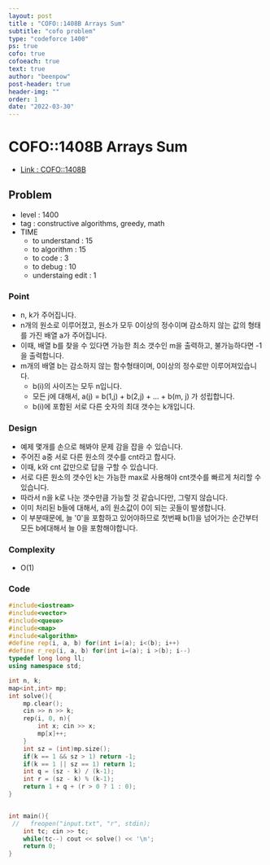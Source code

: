 ```yaml
---
layout: post
title : "COFO::1408B Arrays Sum"
subtitle: "cofo problem"
type: "codeforce 1400"
ps: true
cofo: true
cofoeach: true
text: true
author: "beenpow"
post-header: true
header-img: ""
order: 1
date: "2022-03-30"
---
```

# COFO::1408B Arrays Sum
- [Link : COFO::1408B](https://codeforces.com/problemset/problem/1408/B)


## Problem 

- level : 1400
- tag : constructive algorithms, greedy, math
- TIME
  - to understand    : 15
  - to algorithm     : 15
  - to code          : 3
  - to debug         : 10
  - understaing edit : 1

### Point
- n, k가 주어집니다.
- n개의 원소로 이루어졌고, 원소가 모두 0이상의 정수이며 감소하지 않는 값의 형태를 가진 배열 a가 주어집니다.
- 이때, 배열 b를 찾을 수 있다면 가능한 최소 갯수인 m을 출력하고, 불가능하다면 -1을 출력합니다.
- m개의 배열 b는 감소하지 않는 함수형태이며, 0이상의 정수로만 이루어져있습니다.
  - b(i)의 사이즈는 모두 n입니다.
  - 모든 j에 대해서, a(j) = b(1,j) + b(2,j) + ... + b(m, j) 가 성립합니다.
  - b(i)에 포함된 서로 다른 숫자의 최대 갯수는 k개입니다.

### Design
- 예제 몇개를 손으로 해봐야 문제 감을 잡을 수 있습니다.
- 주어진 a중 서로 다른 원소의 갯수를 cnt라고 합시다.
- 이때, k와 cnt 값만으로 답을 구할 수 있습니다.
- 서로 다른 원소의 갯수인 k는 가능한 max로 사용해야 cnt갯수를 빠르게 처리할 수 있습니다.
- 따라서 n을 k로 나눈 갯수만큼 가능할 것 같습니다만, 그렇지 않습니다.
- 이미 처리된 b들에 대해서, a의 원소값이 0이 되는 곳들이 발생합니다.
- 이 부분때문에, 늘 '0'을 포함하고 있어야하므로 첫번째 b(1)을 넘어가는 순간부터 모든 b에대해서 늘 0을 포함해야합니다.

### Complexity
- O(1)

### Code

```cpp
#include<iostream>
#include<vector>
#include<queue>
#include<map>
#include<algorithm>
#define rep(i, a, b) for(int i=(a); i<(b); i++)
#define r_rep(i, a, b) for(int i=(a); i >(b); i--)
typedef long long ll;
using namespace std;

int n, k;
map<int,int> mp;
int solve(){
    mp.clear();
    cin >> n >> k;
    rep(i, 0, n){
        int x; cin >> x;
        mp[x]++;
    }
    int sz = (int)mp.size();
    if(k == 1 && sz > 1) return -1;
    if(k == 1 || sz == 1) return 1;
    int q = (sz - k) / (k-1);
    int r = (sz - k) % (k-1);
    return 1 + q + (r > 0 ? 1 : 0);
}


int main(){
 //   freopen("input.txt", "r", stdin);
    int tc; cin >> tc;
    while(tc--) cout << solve() << '\n';
    return 0;
}

```
